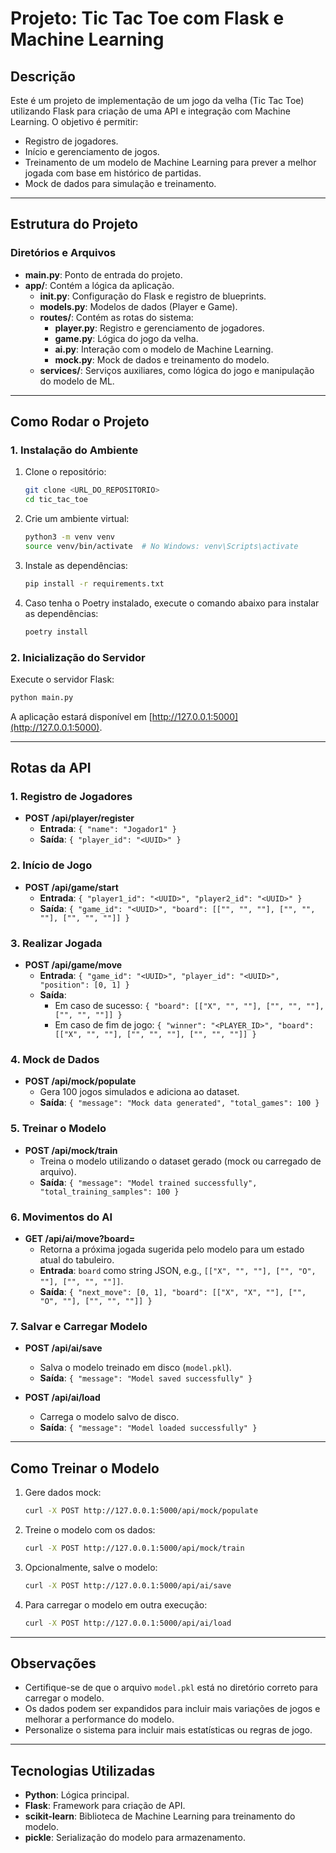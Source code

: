 # Projeto: Tic Tac Toe com Flask e Machine Learning

## Descrição
Este é um projeto de implementação de um jogo da velha (Tic Tac Toe) utilizando Flask para criação de uma API e integração com Machine Learning. O objetivo é permitir:
- Registro de jogadores.
- Início e gerenciamento de jogos.
- Treinamento de um modelo de Machine Learning para prever a melhor jogada com base em histórico de partidas.
- Mock de dados para simulação e treinamento.

---

## Estrutura do Projeto

### Diretórios e Arquivos

- **main.py**: Ponto de entrada do projeto.
- **app/**: Contém a lógica da aplicação.
  - **__init__.py**: Configuração do Flask e registro de blueprints.
  - **models.py**: Modelos de dados (Player e Game).
  - **routes/**: Contém as rotas do sistema:
    - **player.py**: Registro e gerenciamento de jogadores.
    - **game.py**: Lógica do jogo da velha.
    - **ai.py**: Interação com o modelo de Machine Learning.
    - **mock.py**: Mock de dados e treinamento do modelo.
  - **services/**: Serviços auxiliares, como lógica do jogo e manipulação do modelo de ML.

---

## Como Rodar o Projeto

### 1. Instalação do Ambiente

1. Clone o repositório:
   ```bash
   git clone <URL_DO_REPOSITORIO>
   cd tic_tac_toe
   ```
2. Crie um ambiente virtual:
   ```bash
   python3 -m venv venv
   source venv/bin/activate  # No Windows: venv\Scripts\activate
   ```

3. Instale as dependências:
   ```bash
   pip install -r requirements.txt
   ```

4. Caso tenha o Poetry instalado, execute o comando abaixo para instalar as dependências:

   ```bash
   poetry install
   ```
   
### 2. Inicialização do Servidor

Execute o servidor Flask:
```bash
python main.py
```
A aplicação estará disponível em [http://127.0.0.1:5000](http://127.0.0.1:5000).

---

## Rotas da API

### 1. Registro de Jogadores
- **POST /api/player/register**
  - **Entrada**: `{ "name": "Jogador1" }`
  - **Saída**: `{ "player_id": "<UUID>" }`

### 2. Início de Jogo
- **POST /api/game/start**
  - **Entrada**: `{ "player1_id": "<UUID>", "player2_id": "<UUID>" }`
  - **Saída**: `{ "game_id": "<UUID>", "board": [["", "", ""], ["", "", ""], ["", "", ""]] }`

### 3. Realizar Jogada
- **POST /api/game/move**
  - **Entrada**: `{ "game_id": "<UUID>", "player_id": "<UUID>", "position": [0, 1] }`
  - **Saída**:
    - Em caso de sucesso: `{ "board": [["X", "", ""], ["", "", ""], ["", "", ""]] }`
    - Em caso de fim de jogo: `{ "winner": "<PLAYER_ID>", "board": [["X", "", ""], ["", "", ""], ["", "", ""]] }`

### 4. Mock de Dados
- **POST /api/mock/populate**
  - Gera 100 jogos simulados e adiciona ao dataset.
  - **Saída**: `{ "message": "Mock data generated", "total_games": 100 }`

### 5. Treinar o Modelo
- **POST /api/mock/train**
  - Treina o modelo utilizando o dataset gerado (mock ou carregado de arquivo).
  - **Saída**: `{ "message": "Model trained successfully", "total_training_samples": 100 }`

### 6. Movimentos do AI
- **GET /api/ai/move?board=<BOARD>**
  - Retorna a próxima jogada sugerida pelo modelo para um estado atual do tabuleiro.
  - **Entrada**: `board` como string JSON, e.g., `[["X", "", ""], ["", "O", ""], ["", "", ""]]`.
  - **Saída**: `{ "next_move": [0, 1], "board": [["X", "X", ""], ["", "O", ""], ["", "", ""]] }`

### 7. Salvar e Carregar Modelo
- **POST /api/ai/save**
  - Salva o modelo treinado em disco (`model.pkl`).
  - **Saída**: `{ "message": "Model saved successfully" }`

- **POST /api/ai/load**
  - Carrega o modelo salvo de disco.
  - **Saída**: `{ "message": "Model loaded successfully" }`

---

## Como Treinar o Modelo

1. Gere dados mock:
   ```bash
   curl -X POST http://127.0.0.1:5000/api/mock/populate
   ```

2. Treine o modelo com os dados:
   ```bash
   curl -X POST http://127.0.0.1:5000/api/mock/train
   ```

3. Opcionalmente, salve o modelo:
   ```bash
   curl -X POST http://127.0.0.1:5000/api/ai/save
   ```

4. Para carregar o modelo em outra execução:
   ```bash
   curl -X POST http://127.0.0.1:5000/api/ai/load
   ```

---

## Observações

- Certifique-se de que o arquivo `model.pkl` está no diretório correto para carregar o modelo.
- Os dados podem ser expandidos para incluir mais variações de jogos e melhorar a performance do modelo.
- Personalize o sistema para incluir mais estatísticas ou regras de jogo.

---

## Tecnologias Utilizadas

- **Python**: Lógica principal.
- **Flask**: Framework para criação de API.
- **scikit-learn**: Biblioteca de Machine Learning para treinamento do modelo.
- **pickle**: Serialização do modelo para armazenamento.

